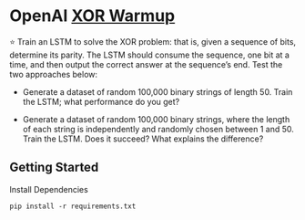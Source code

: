 # OpenAI [XOR Warmup](https://blog.openai.com/requests-for-research-2/)

⭐ Train an LSTM to solve the XOR problem: that is, given a sequence of bits, determine its parity. The LSTM should consume the sequence, one bit at a time, and then output the correct answer at the sequence’s end. Test the two approaches below:

- Generate a dataset of random 100,000 binary strings of length 50. Train the LSTM; what performance do you get?

- Generate a dataset of random 100,000 binary strings, where the length of each string is independently and randomly chosen between 1 and 50. Train the LSTM. Does it succeed? What explains the difference?

## Getting Started

Install Dependencies

    pip install -r requirements.txt
